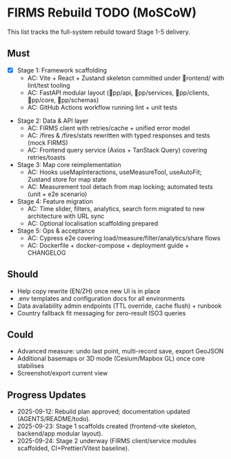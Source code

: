 # FIRMS Rebuild TODO (MoSCoW)

This list tracks the full-system rebuild toward Stage 1-5 delivery.

## Must
- [x] Stage 1: Framework scaffolding
  - AC: Vite + React + Zustand skeleton committed under rontend/ with lint/test tooling
  - AC: FastAPI modular layout (pp/api, pp/services, pp/clients, pp/core, pp/schemas)
  - AC: GitHub Actions workflow running lint + unit tests
- Stage 2: Data & API layer
  - AC: FIRMS client with retries/cache + unified error model
  - AC: /fires & /fires/stats rewritten with typed responses and tests (mock FIRMS)
  - AC: Frontend query service (Axios + TanStack Query) covering retries/toasts
- Stage 3: Map core reimplementation
  - AC: Hooks useMapInteractions, useMeasureTool, useAutoFit; Zustand store for map state
  - AC: Measurement tool detach from map locking; automated tests (unit + e2e scenario)
- Stage 4: Feature migration
  - AC: Time slider, filters, analytics, search form migrated to new architecture with URL sync
  - AC: Optional localisation scaffolding prepared
- Stage 5: Ops & acceptance
  - AC: Cypress e2e covering load/measure/filter/analytics/share flows
  - AC: Dockerfile + docker-compose + deployment guide + CHANGELOG

## Should
- Help copy rewrite (EN/ZH) once new UI is in place
- .env templates and configuration docs for all environments
- Data availability admin endpoints (TTL override, cache flush) + runbook
- Country fallback fit messaging for zero-result ISO3 queries

## Could
- Advanced measure: undo last point, multi-record save, export GeoJSON
- Additional basemaps or 3D mode (Cesium/Mapbox GL) once core stabilises
- Screenshot/export current view

## Progress Updates
- 2025-09-12: Rebuild plan approved; documentation updated (AGENTS/README/todo).
- 2025-09-23: Stage 1 scaffolds created (frontend-vite skeleton, backend/app modular layout).
- 2025-09-24: Stage 2 underway (FIRMS client/service modules scaffolded, CI+Prettier/Vitest baseline).
